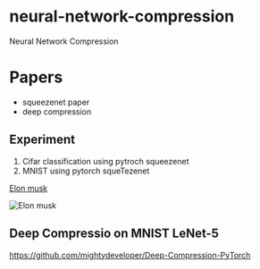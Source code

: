# neural-network-compression
Neural Network Compression

# Papers
* squeezenet paper
* deep compression

## Experiment 
1. Cifar classification using pytroch squeezenet
2. MNIST using pytorch squeTezenet


[Elon musk](https://upload.wikimedia.org/wikipedia/commons/thumb/e/ed/Elon_Musk_Royal_Society.jpg/220px-Elon_Musk_Royal_Society.jpg)

![Elon musk](https://upload.wikimedia.org/wikipedia/commons/thumb/e/ed/Elon_Musk_Royal_Society.jpg/220px-Elon_Musk_Royal_Society.jpg)

## Deep Compressio on MNIST LeNet-5
https://github.com/mightydeveloper/Deep-Compression-PyTorch


